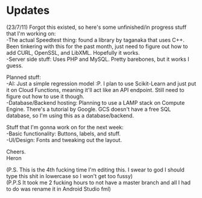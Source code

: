 # Updates
(23/7/11) Forgot this existed, so here's some unfinished/in progress stuff that I'm working on:  
-The actual Speedtest thing: found a library by taganaka that uses C++. Been tinkering with this for the past month, just need to figure out how to add CURL, OpenSSL, and LibXML. Hopefully it works.   
-Server side stuff: Uses PHP and MySQL. Pretty barebones, but it works I guess.  

Planned stuff:  
-AI: Just a simple regression model :P. I plan to use Scikit-Learn and just put it on Cloud Functions, meaning it'll act like an API endpoint. Still need to figure out how to use it though.  
-Database/Backend hosting: Planning to use a LAMP stack on Compute Engine. There's a tutorial by Google. GCS doesn't have a free SQL database, so I'm using this as a database/backend.

Stuff that I'm gonna work on for the next week:  
-Basic functionality: Buttons, labels, and stuff.  
-UI/Design: Fonts and tweaking out the layout.  

Cheers.   
Heron

(P.S. This is the 4th fucking time I'm editing this. I swear to god I should type this shit in lowercase so I won't get too fussy)  
(P.P.S It took me 2 fucking hours to not have a master branch and all I had to do was rename it in Android Studio fml)
